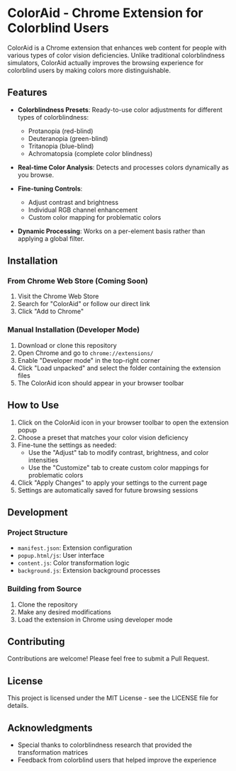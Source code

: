 # ColorAid - Chrome Extension for Colorblind Users

ColorAid is a Chrome extension that enhances web content for people with various types of color vision deficiencies. Unlike traditional colorblindness simulators, ColorAid actually improves the browsing experience for colorblind users by making colors more distinguishable.

## Features

- **Colorblindness Presets**: Ready-to-use color adjustments for different types of colorblindness:
  - Protanopia (red-blind)
  - Deuteranopia (green-blind)
  - Tritanopia (blue-blind)
  - Achromatopsia (complete color blindness)

- **Real-time Color Analysis**: Detects and processes colors dynamically as you browse.

- **Fine-tuning Controls**:
  - Adjust contrast and brightness
  - Individual RGB channel enhancement
  - Custom color mapping for problematic colors

- **Dynamic Processing**: Works on a per-element basis rather than applying a global filter.

## Installation

### From Chrome Web Store (Coming Soon)
1. Visit the Chrome Web Store
2. Search for "ColorAid" or follow our direct link
3. Click "Add to Chrome"

### Manual Installation (Developer Mode)
1. Download or clone this repository
2. Open Chrome and go to `chrome://extensions/`
3. Enable "Developer mode" in the top-right corner
4. Click "Load unpacked" and select the folder containing the extension files
5. The ColorAid icon should appear in your browser toolbar

## How to Use

1. Click on the ColorAid icon in your browser toolbar to open the extension popup
2. Choose a preset that matches your color vision deficiency
3. Fine-tune the settings as needed:
   - Use the "Adjust" tab to modify contrast, brightness, and color intensities
   - Use the "Customize" tab to create custom color mappings for problematic colors
4. Click "Apply Changes" to apply your settings to the current page
5. Settings are automatically saved for future browsing sessions

## Development

### Project Structure
- `manifest.json`: Extension configuration
- `popup.html/js`: User interface
- `content.js`: Color transformation logic
- `background.js`: Extension background processes

### Building from Source
1. Clone the repository
2. Make any desired modifications
3. Load the extension in Chrome using developer mode

## Contributing

Contributions are welcome! Please feel free to submit a Pull Request.

## License

This project is licensed under the MIT License - see the LICENSE file for details.

## Acknowledgments

- Special thanks to colorblindness research that provided the transformation matrices
- Feedback from colorblind users that helped improve the experience